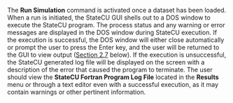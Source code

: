 The __Run Simulation__ command is activated once a dataset has been loaded. When a run is initiated, the
StateCU GUI shells out to a DOS window to execute the StateCU program. The process status and any
warning or error messages are displayed in the DOS window during StateCU execution. If the execution is
successful, the DOS window will either close automatically or prompt the user to press the Enter key, and
the user will be returned to the GUI to view output ([Section 2.7](../GUI/resultsmenu.md) below). If the execution is unsuccessful, the
StateCU generated log file will be displayed on the screen with a description of the error that caused the
program to terminate. The user should view the __StateCU Fortran Program Log File__ located in the
__Results__ menu or through a text editor even with a successful execution, as it may contain warnings or other
pertinent information. 